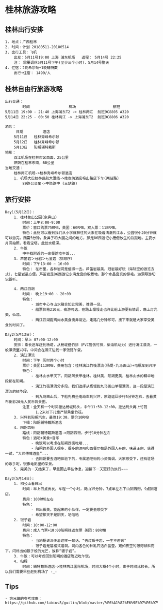 # 桂林旅游攻略
## 桂林出行安排
    1. 地点：广西桂林
    2. 时间：计划 20180511-20180514
    3. 出行工具：飞机
        出发：5月11号19:00 上海 浦东机场   返程： 5月14号 22:25
        注： 需要调休5月11号下午(至少三个小时)，5月14号整天
    4. 住宿：2晚希尔顿+1晚辅特戴
        出行+住宿： 1499/人

## 桂林自由行旅游攻略
    出行交通：
            时间                  机场                 航班
    5月11日 19:00 - 21:40 上海浦东T2 -> 桂林两江  航班9C8805 A320
    5月14日 22:25 - 00:50 桂林两江 -> 上海浦东T2  航班9C8806 A320
    
    酒店：
         日期         酒店
        5月11日   桂林秀峰希尔顿
        5月12日   桂林秀峰希尔顿
        5月13日   阳朔辅特戴斯
    地形：
        双江机场在桂林市区西面，25公里
        阳朔在桂林东南，60公里
    当地交通：
        桂林两江机场->桂林秀峰希尔顿酒店
        1. 机场大巴桂林民航大厦线->维也纳酒店榕山路店下车(两站路)
            89路公交车->中隐路中 (三站路)

## 旅行安排
    Day1(5月12日)：
        1. 桂林象山公园(象鼻山)
            时间：上午8:00-9:00
            票价：窗口购票75RMB，美团：60RMB，双人票：118RMB，
            特色：此处可以看到我们从小学就神往的大象在吸着清澈的江水，公园很小20分钟就可以游完。爬需5分钟。象鼻子和大腿之间的地方，那是86西游记小唐僧放生的拍摄地。主要水月洞拍照，看看宝塔，此处水极深。
        2. 午饭
            中午找附近的一家餐馆吃午饭...
        3. 芦笛岩＞冠岩＞七星岩（排顺序）
            时间：下午13:00 ~ 16:00
            特色： 在市里，各种岩洞是值得一去。芦笛岩最美，冠岩最好玩（海陆空的游览方式），七星岩最方便。芦笛岩是86西游记东海龙宫的取景地，那个水晶宫真的惊艳。游洞导游切记跟听。
        
        4. 两江四胡
            时间： 晚上19:00 ~ 20:00
            特色：
                - 城市中心与山水融合如此完美，难得一见。
                - 船票价格210元，夜游可选，在路上慢慢走也许比船上游更有情调，晚上灯光美，仙境。
                - 两江四湖距离尚水美食街非常近，走路几分钟即可，接下来就是大家享受美食的时间了。

    Day2(5月13日)：
        时间：早上 07:00-12:00
        安排：乘长途车赶到杨堤，从杨堤搭竹排（PVC管仿竹排，柴油机动力）进行漓江漂流，一般漂流至兴坪。中间会在漓江边找一家饭馆午餐。
        2. 漓江漂流
            时间：下午 历时两个小时
            票价：美团113RMB，费用包含：桂林漓江竹筏漂流(杨堤-九马画山)+电瓶车到兴坪
            特色：
                - 桂林山水甲天下，阳朔风景甲桂林。桂林美，阳朔更美，桂林山水的精华地段都在阳朔。
                - 漓江竹筏漂流分多段，我们选择从杨堤到九马画山单程漂流，这一段是漓江漂流的精华段。
                - 到九马画山后，下船免费坐电动车到兴坪，原路返回步行5分钟左右，去看黄布倒影20元人民币背景图。
            注意：全天有一个时间抵达杨堤码头，中午11:50-12:00，抵达码头再上竹筏
                  1.2米以下儿童严禁乘坐竹筏。
        3. 兴坪到阳朔汽车，最晚19:30，票价10RMB
            下榻：阳朔辅特戴斯酒店
        4. 阳朔西街
            路线：阳朔辅特戴斯酒店->阳朔西街，步行10分钟左右
            特色：酒吧+美食+音乐 
                - 晚饭可以考虑在阳朔西街吃喽...
                - 阳朔的外国人很多，很多的酒吧和西餐厅都是外国人开的，味道正宗，值得一试，“大师傅啤酒鱼”... 
                - 去阳朔要去酒吧体验下的，专属酒吧街的小资情调，大家感受下，还有驻场的歌手呢，很像电影里的采景。
        5. 完美的一天结束了，早些回去早些休息，迎接下一天更好的旅行~~~

    Day3(5月14日):
        1. 相公山看日出
            时间：早上四点出发，车程一个小时，爬山15分钟，7点半左右下山回西街，9点回酒店。
            费用：100RMB左右
            特色：
                - 日出很美，能起来的小伙伴，一定要去感受下
                - 希望那天不是阴天，哈哈哈
        2. 银子岩
            时间：10:00-12:00
            费用：成人门票+10:00阳朔往返车票 美团：80RMB
            特色：
                - 当地据说流传着这样一句话，“去过银子岩，一生不差钱”
                - 银子岩是层楼式溶洞，洞内各色的钟乳石洁白晶莹，宛如夜空的银河倾斜而下，闪烁出如银子般的光芒，故称“银子岩”。
        3. 午饭：可以考虑回到阳朔的酒店附近吃午饭。
        4. 归程
            时间：辅特戴斯酒店->桂林两江国际机场，时间大概4个小时，由于时间比较长，所以我们需要早些赶到机场了 -_-

## Tips
    - 方兄做的参考攻略： https://github.com/fabius8/guilin/blob/master/%E6%A1%82%E6%9E%97%E6%97%85%E6%B8%B8.md